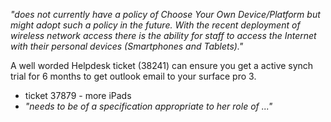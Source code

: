 
*"does not currently have a policy of Choose Your Own Device/Platform but might adopt such a policy in the future. With the recent deployment of wireless network access there is the ability for staff to access the Internet with their personal devices (Smartphones and Tablets)."*

A well worded Helpdesk ticket (38241) can ensure you get a active synch trial for 6 months to get outlook email to your surface pro 3.

* ticket 37879 - more iPads
* *"needs to be of a specification appropriate to her role of ..."*

